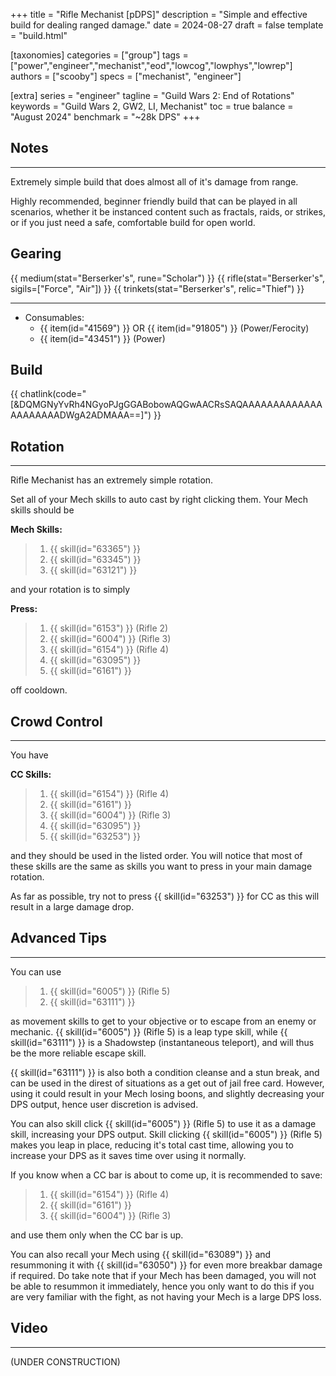 +++
title = "Rifle Mechanist [pDPS]"
description = "Simple and effective build for dealing ranged damage."
date = 2024-08-27
draft = false
template = "build.html"

[taxonomies]
categories = ["group"]
tags = ["power","engineer","mechanist","eod","lowcog","lowphys","lowrep"]
authors = ["scooby"]
specs = ["mechanist", "engineer"]

[extra]
series = "engineer"
tagline = "Guild Wars 2: End of Rotations"
keywords = "Guild Wars 2, GW2, LI, Mechanist"
toc = true
balance = "August 2024"
benchmark = "~28k DPS"
+++

## Notes

---

Extremely simple build that does almost all of it's damage from range.

Highly recommended, beginner friendly build that can be played in all scenarios, whether it be instanced content such as fractals, raids, or strikes, or if you just need a safe, comfortable build for open world.

## Gearing

{{ medium(stat="Berserker's", rune="Scholar") }}
{{ rifle(stat="Berserker's", sigils=["Force", "Air"]) }}
{{ trinkets(stat="Berserker's", relic="Thief") }}

---

- Consumables:
  - {{ item(id="41569") }} OR {{ item(id="91805") }} (Power/Ferocity)
  - {{ item(id="43451") }} (Power)

## Build

{{ chatlink(code="[&DQMGNyYvRh4NGyoPJgGGABobowAQGwAACRsSAQAAAAAAAAAAAAAAAAAAAAADWgA2ADMAAA==]") }}

## Rotation

---

Rifle Mechanist has an extremely simple rotation.

Set all of your Mech skills to auto cast by right clicking them. Your Mech skills should be

**Mech Skills:**
> 1. {{ skill(id="63365") }}
> 1. {{ skill(id="63345") }}
> 1. {{ skill(id="63121") }}

and your rotation is to simply

**Press:**
> 1. {{ skill(id="6153") }} (Rifle 2)  
> 1. {{ skill(id="6004") }} (Rifle 3)
> 1. {{ skill(id="6154") }} (Rifle 4)
> 1. {{ skill(id="63095") }}  
> 1. {{ skill(id="6161") }}

off cooldown.

## Crowd Control

---

You have

**CC Skills:**
> 1. {{ skill(id="6154") }} (Rifle 4)
> 1. {{ skill(id="6161") }}
> 1. {{ skill(id="6004") }} (Rifle 3)
> 1. {{ skill(id="63095") }}
> 1. {{ skill(id="63253") }}

and they should be used in the listed order. You will notice that most of these skills are the same as skills you want to press in your main damage rotation.

As far as possible, try not to press {{ skill(id="63253") }} for CC as this will result in a large damage drop.

## Advanced Tips

---

You can use
> 1. {{ skill(id="6005") }} (Rifle 5)
> 1. {{ skill(id="63111") }}

as movement skills to get to your objective or to escape from an enemy or mechanic. {{ skill(id="6005") }} (Rifle 5) is a leap type skill, while {{ skill(id="63111") }} is a Shadowstep (instantaneous teleport), and will thus be the more reliable escape skill.

{{ skill(id="63111") }} is also both a condition cleanse and a stun break, and can be used in the direst of situations as a get out of jail free card. However, using it could result in your Mech losing boons, and slightly decreasing your DPS output, hence user discretion is advised.

You can also skill click {{ skill(id="6005") }} (Rifle 5) to use it as a damage skill, increasing your DPS output. Skill clicking {{ skill(id="6005") }} (Rifle 5) makes you leap in place, reducing it's total cast time, allowing you to increase your DPS as it saves time over using it normally.

If you know when a CC bar is about to come up, it is recommended to save:
> 1. {{ skill(id="6154") }} (Rifle 4)
> 1. {{ skill(id="6161") }}
> 1. {{ skill(id="6004") }} (Rifle 3)

and use them only when the CC bar is up.

You can also recall your Mech using {{ skill(id="63089") }} and resummoning it with {{ skill(id="63050") }} for even more breakbar damage if required. Do take note that if your Mech has been damaged, you will not be able to resummon it immediately, hence you only want to do this if you are very familiar with the fight, as not having your Mech is a large DPS loss.

## Video

---

(UNDER CONSTRUCTION)
